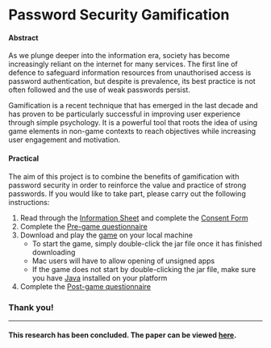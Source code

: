 # Password Security Gamification

#### Abstract
As we plunge deeper into the information era, society has become increasingly reliant on the internet for many services. The first line of defence to safeguard information resources from unauthorised access is password authentication, but despite is prevalence, its best practice is not often followed and the use of weak passwords persist. 

Gamification is a recent technique that has emerged in the last decade and has proven to be particularly successful in improving user experience through simple psychology. It is a powerful tool that roots the idea of using game elements in non-game contexts to reach objectives while increasing user engagement and motivation.

#### Practical
The aim of this project is to combine the benefits of gamification with password security in order to reinforce the value and practice of strong passwords. If you would like to take part, please carry out the following instructions:

 1. Read through the [Information Sheet](Information_Sheet.pdf) and complete the [Consent Form](Consent_Form.pdf)
 2. Complete the [Pre-game questionnaire](https://forms.gle/yEsgoV8erPifGp4E7)
 3. Download and play the [game](PasswordGamification.jar) on your local machine
    * To start the game, simply double-click the jar file once it has finished downloading
    * Mac users will have to allow opening of unsigned apps
    * If the game does not start by double-clicking the jar file, make sure you have [Java](https://www.oracle.com/java/technologies/javase-jdk14-downloads.html) installed on your platform
 4. Complete the [Post-game questionnaire](https://forms.gle/yrPyKKybU4wmvyHZ7)
 
 ### Thank you!
 
 ------
 
 #### This research has been concluded. The paper can be viewed [here](Research_Paper.pdf).
 
 
